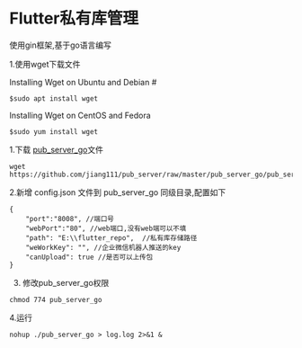 # Flutter私有库管理

使用gin框架,基于go语言编写

1.使用wget下载文件

Installing Wget on Ubuntu and Debian #
```
$sudo apt install wget
```

Installing Wget on CentOS and Fedora
```
$sudo yum install wget
```




1.下载 [pub_server_go](https://github.com/jiang111/pub_server/raw/master/pub_server_go/pub_server_go)文件

```
wget https://github.com/jiang111/pub_server/raw/master/pub_server_go/pub_server_go
```




2.新增 config.json 文件到 pub_server_go 同级目录,配置如下

```
{
    "port":"8008", //端口号
    "webPort":"80", //web端口,没有web端可以不填
    "path": "E:\\flutter_repo",  //私有库存储路径
    "weWorkKey": "", //企业微信机器人推送的key
    "canUpload": true //是否可以上传包
}
```

3. 修改pub_server_go权限

```
chmod 774 pub_server_go
```


4.运行

```
nohup ./pub_server_go > log.log 2>&1 &
```
